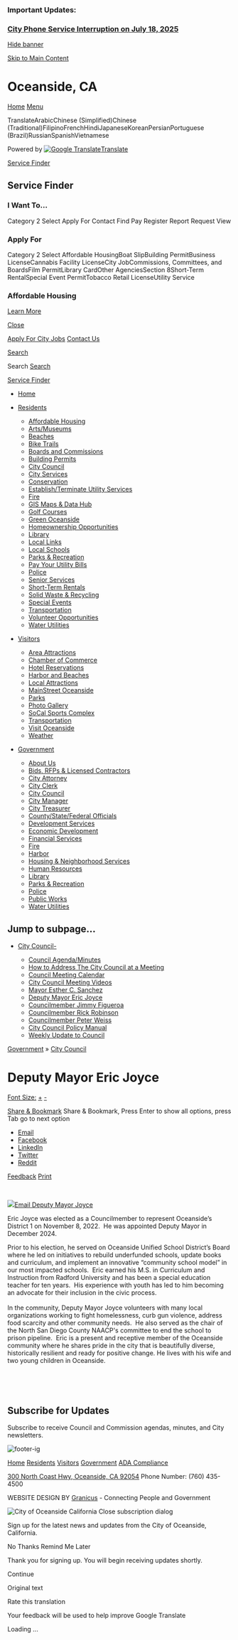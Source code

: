 ### Important Updates:

### [City Phone Service Interruption on July 18, 2025](https://www.ci.oceanside.ca.us/Home/Components/News/News/707/14)

[Hide banner](https:void%20%280%29)

[Skip to Main Content](https://www.ci.oceanside.ca.us/government/city-council/councilmember-eric-joyce/)

# Oceanside, CA

[Home](https://www.ci.oceanside.ca.us/home) [Menu](https:void%280%29;)

TranslateArabicChinese (Simplified)Chinese (Traditional)FilipinoFrenchHindiJapaneseKoreanPersianPortuguese (Brazil)RussianSpanishVietnamese

Powered by [![Google Translate](https://www.gstatic.com/images/branding/googlelogo/1x/googlelogo_color_42x16dp.png)Translate](https://translate.google.com)

[Service Finder](https:void%280%29;)

## Service Finder

### I Want To...

Category 2 Select Apply For Contact Find Pay Register Report Request View

### Apply For

Category 2 Select Affordable HousingBoat SlipBuilding PermitBusiness LicenseCannabis Facility LicenseCity JobCommissions, Committees, and BoardsFilm PermitLibrary CardOther AgenciesSection 8Short-Term RentalSpecial Event PermitTobacco Retail LicenseUtility Service

### Affordable Housing

[Learn More](https://www.ci.oceanside.ca.us/residents/affordable-housing "Learn More About Affordable Housing")

[Close](https:void%280%29;)

[Apply For City Jobs](https://www.ci.oceanside.ca.us/government/human-resources/employment-opportunities) [Contact Us](https://www.ci.oceanside.ca.us/government/contact-us)

[Search](https:void%280%29;)

Search [Search](https:void%280%29;)

[Service Finder](https:void%280%29;)

- [Home](https://www.ci.oceanside.ca.us/home "Click to open Home")
- [Residents](https://www.ci.oceanside.ca.us/residents "Click to open Residents")
  
  - [Affordable Housing](https://www.ci.oceanside.ca.us/residents/affordable-housing "Click to open Affordable Housing")
  - [Arts/Museums](https://www.ci.oceanside.ca.us/residents/arts-museums "Click to open Arts/Museums")
  - [Beaches](https://www.ci.oceanside.ca.us/residents/beaches "Click to open Beaches")
  - [Bike Trails](https://www.ci.oceanside.ca.us/residents/bike-trails "Click to open Bike Trails")
  - [Boards and Commissions](https://www.ci.oceanside.ca.us/government/boards-and-commissions "Click to open Boards and Commissions")
  - [Building Permits](https://www.ci.oceanside.ca.us/residents/building-permits "Click to open Building Permits")
  - [City Council](https://www.ci.oceanside.ca.us/residents/city-council "Click to open City Council")
  
  <!--THE END-->
  
  - [City Services](https://www.ci.oceanside.ca.us/residents/city-services "Click to open City Services")
  - [Conservation](https://www.ci.oceanside.ca.us/residents/conservation "Click to open Conservation")
  - [Establish/Terminate Utility Services](https://www.ci.oceanside.ca.us/residents/establish-terminate-utility-services "Click to open Establish/Terminate Utility Services")
  - [Fire](https://www.ci.oceanside.ca.us/residents/fire "Click to open Fire")
  - [GIS Maps &amp; Data Hub](https://www.ci.oceanside.ca.us/residents/gis-maps-data-hub "Click to open GIS Maps & Data Hub")
  - [Golf Courses](https://www.ci.oceanside.ca.us/residents/golf-courses "Click to open Golf Courses")
  - [Green Oceanside](https://www.ci.oceanside.ca.us/residents/green-oceanside "Click to open Green Oceanside")
  
  <!--THE END-->
  
  - [Homeownership Opportunities](https://www.ci.oceanside.ca.us/residents/homeownership-opportunities "Click to open Homeownership Opportunities")
  - [Library](https://www.ci.oceanside.ca.us/residents/library "Click to open Library")
  - [Local Links](https://www.ci.oceanside.ca.us/residents/local-links "Click to open Local Links")
  - [Local Schools](https://www.ci.oceanside.ca.us/residents/local-schools "Click to open Local Schools")
  - [Parks &amp; Recreation](https://www.ci.oceanside.ca.us/residents/parks-recreation "Click to open Parks & Recreation")
  - [Pay Your Utility Bills](https://www.ci.oceanside.ca.us/residents/pay-your-utility-bills "Click to open Pay Your Utility Bills")
  - [Police](https://www.ci.oceanside.ca.us/residents/police "Click to open Police")
  
  <!--THE END-->
  
  - [Senior Services](https://www.ci.oceanside.ca.us/residents/senior-services "Click to open Senior Services")
  - [Short-Term Rentals](https://www.ci.oceanside.ca.us/residents/short-term-rentals "Click to open Short-Term Rentals")
  - [Solid Waste &amp; Recycling](https://www.ci.oceanside.ca.us/residents/solid-waste-recycling "Click to open Solid Waste & Recycling")
  - [Special Events](https://www.ci.oceanside.ca.us/residents/special-events "Click to open Special Events")
  - [Transportation](https://www.ci.oceanside.ca.us/residents/transportation "Click to open Transportation")
  - [Volunteer Opportunities](https://www.ci.oceanside.ca.us/residents/volunteer-opportunities "Click to open Volunteer Opportunities")
  - [Water Utilities](https://www.ci.oceanside.ca.us/residents/water-utilities "Click to open Water Utilities")
- [Visitors](https://www.ci.oceanside.ca.us/visitors "Click to open Visitors")
  
  - [Area Attractions](https://www.ci.oceanside.ca.us/visitors/area-attractions "Click to open Area Attractions")
  - [Chamber of Commerce](https://www.ci.oceanside.ca.us/visitors/chamber-of-commerce "Click to open Chamber of Commerce")
  - [Hotel Reservations](https://www.ci.oceanside.ca.us/visitors/hotel-reservations "Click to open Hotel Reservations")
  
  <!--THE END-->
  
  - [Harbor and Beaches](https://www.ci.oceanside.ca.us/visitors/harbor-and-beaches "Click to open Harbor and Beaches")
  - [Local Attractions](https://www.ci.oceanside.ca.us/visitors/local-attractions "Click to open Local Attractions")
  - [MainStreet Oceanside](https://www.ci.oceanside.ca.us/visitors/mainstreet-oceanside "Click to open MainStreet Oceanside")
  
  <!--THE END-->
  
  - [Parks](https://www.ci.oceanside.ca.us/visitors/parks "Click to open Parks")
  - [Photo Gallery](https://www.ci.oceanside.ca.us/visitors/photo-gallery "Click to open Photo Gallery")
  - [SoCal Sports Complex](https://www.ci.oceanside.ca.us/visitors/socal-sports-complex "Click to open SoCal Sports Complex")
  
  <!--THE END-->
  
  - [Transportation](https://www.ci.oceanside.ca.us/visitors/transportation "Click to open Transportation")
  - [Visit Oceanside](https://www.ci.oceanside.ca.us/visitors/visit-oceanside "Click to open Visit Oceanside")
  - [Weather](https://www.ci.oceanside.ca.us/visitors/weather "Click to open Weather")
- [Government](https://www.ci.oceanside.ca.us/government "Click to open Government")
  
  - [About Us](https://www.ci.oceanside.ca.us/government/about-us "Click to open About Us")
  - [Bids, RFPs &amp; Licensed Contractors](https://www.ci.oceanside.ca.us/government/bids-rfps-licensed-contractors "Click to open Bids, RFPs & Licensed Contractors")
  - [City Attorney](https://www.ci.oceanside.ca.us/government/city-attorney "Click to open City Attorney")
  - [City Clerk](https://www.ci.oceanside.ca.us/government/city-clerk "Click to open City Clerk")
  - [City Council](https://www.ci.oceanside.ca.us/government/city-council "Click to open City Council")
  
  <!--THE END-->
  
  - [City Manager](https://www.ci.oceanside.ca.us/government/city-manager "Click to open City Manager")
  - [City Treasurer](https://www.ci.oceanside.ca.us/government/city-treasurer "Click to open City Treasurer")
  - [County/State/Federal Officials](https://www.ci.oceanside.ca.us/government/county-state-federal-officials "County Officials")
  - [Development Services](https://www.ci.oceanside.ca.us/government/development-services "Click to open Development Services")
  - [Economic Development](https://www.ci.oceanside.ca.us/government/economic-development "Click to open Economic Development")
  
  <!--THE END-->
  
  - [Financial Services](https://www.ci.oceanside.ca.us/government/financial-services "Click to open Financial Services")
  - [Fire](https://www.ci.oceanside.ca.us/government/fire "Click to open Fire")
  - [Harbor](https://www.ci.oceanside.ca.us/government/harbor "Click to open Harbor")
  - [Housing &amp; Neighborhood Services](https://www.ci.oceanside.ca.us/government/housing-neighborhood-services "Click to open Housing & Neighborhood Services")
  - [Human Resources](https://www.ci.oceanside.ca.us/government/human-resources "Click to open Human Resources")
  
  <!--THE END-->
  
  - [Library](https://www.ci.oceanside.ca.us/government/library "Click to open Library")
  - [Parks &amp; Recreation](https://www.ci.oceanside.ca.us/government/parks-recreation "Welcome to Parks & Recreation")
  - [Police](https://www.ci.oceanside.ca.us/government/police "Click to open Police")
  - [Public Works](https://www.ci.oceanside.ca.us/government/public-works "Click to open Public Works")
  - [Water Utilities](https://www.ci.oceanside.ca.us/government/water-utilities "Click to open Water Utilities")

## Jump to subpage...

- [City Council](https://www.ci.oceanside.ca.us/government/city-council)[-](https:void%280%29 "Expand/Collapse subpages under Sidenav Item with Children")
  
  - [Council Agenda/Minutes](https://www.ci.oceanside.ca.us/government/city-council/council-agenda-minutes)
  - [How to Address The City Council at a Meeting](https://www.ci.oceanside.ca.us/government/city-council/how-to-address-the-city-council-at-a-meeting)
  - [Council Meeting Calendar](https://www.ci.oceanside.ca.us/government/city-council/council-meeting-calendar)
  - [City Council Meeting Videos](https://www.ci.oceanside.ca.us/government/city-council/city-council-meeting-videos)
  - [Mayor Esther C. Sanchez](https://www.ci.oceanside.ca.us/government/city-council/councilmember-esther-c-sanchez)
  - [Deputy Mayor Eric Joyce](https://www.ci.oceanside.ca.us/government/city-council/councilmember-eric-joyce)
  - [Councilmember Jimmy Figueroa](https://www.ci.oceanside.ca.us/government/councilmember-jimmy-figueroa)
  - [Councilmember Rick Robinson](https://www.ci.oceanside.ca.us/government/city-council/councilmember-rick-robinson)
  - [Councilmember Peter Weiss](https://www.ci.oceanside.ca.us/government/city-council/councilmember-peter-weiss)
  - [City Council Policy Manual](https://www.ci.oceanside.ca.us/government/city-council/city-council-policy-manual)
  - [Weekly Update to Council](https://www.ci.oceanside.ca.us/government/city-council/weekly-update-to-council)

[Government](https://www.ci.oceanside.ca.us/government) » [City Council](https://www.ci.oceanside.ca.us/government/city-council)

# Deputy Mayor Eric Joyce

[Font Size:](https:void%280%29; "default font size") [+](https:void%280%29; "larger font size") [-](https:void%280%29; "smaller font size")

[Share &amp; Bookmark](https:void%280%29; "Click to expand Share & Bookmark options") Share &amp; Bookmark, Press Enter to show all options, press Tab go to next option

- [Email](https:void%280%29; "Click to submit an email online")
- [Facebook](https:shareLink%28'facebook'%29 "Click to share with Facebook")
- [LinkedIn](https:shareLink%28'linkedin'%29 "Click to share with LinkedIn")
- [Twitter](https:shareLink%28'twitter'%29 "Click to share with Twitter")
- [Reddit](https:shareLink%28'reddit'%29 "Click to share with Reddit")

[Feedback](https:void%280%29; "Click to submit an email to feedback") [Print](https:window.print%28%29; "Click to print this page")

 

![](https://www.ci.oceanside.ca.us/home/showpublishedimage/3675/638079297417630000)[Email Deputy Mayor Joyce](mailto:ejoyce@oceansideca.org)

Eric Joyce was elected as a Councilmember to represent Oceanside’s District 1 on November 8, 2022.  He was appointed Deputy Mayor in December 2024.

Prior to his election, he served on Oceanside Unified School District’s Board where he led on initiatives to rebuild underfunded schools, update books and curriculum, and implement an innovative “community school model” in our most impacted schools.  Eric earned his M.S. in Curriculum and Instruction from Radford University and has been a special education teacher for ten years.  His experience with youth has led to him becoming an advocate for their inclusion in the civic process.   
   
In the community, Deputy Mayor Joyce volunteers with many local organizations working to fight homelessness, curb gun violence, address food scarcity and other community needs.  He also served as the chair of the North San Diego County NAACP's committee to end the school to prison pipeline.  Eric is a present and receptive member of the Oceanside community where he shares pride in the city that is beautifully diverse, historically resilient and ready for positive change. He lives with his wife and two young children in Oceanside.

 

 

## Subscribe for Updates

Subscribe to receive Council and Commission agendas, minutes, and City newsletters.

![footer-ig](https://www.ci.oceanside.ca.us/home/showpublishedimage/2907/638036234589270000)

[Home](https://www.ci.oceanside.ca.us/home) [Residents](https://www.ci.oceanside.ca.us/residents) [Visitors](https://www.ci.oceanside.ca.us/visitors) [Government](https://www.ci.oceanside.ca.us/government) [ADA Compliance](https://www.ci.oceanside.ca.us/residents/americans-with-disabilities-act)

[300 North Coast Hwy, Oceanside, CA 92054](https://www.ci.oceanside.ca.us/?splash=https%3A%2F%2Fgoo.gl%2Fmaps%2FtARSMRjLJbWN9We29&____isexternal=true) Phone Number: (760) 435-4500

WEBSITE DESIGN BY [Granicus](https://www.granicus.com) - Connecting People and Government

![City of Oceanside California](https://content.govdelivery.com/attachments/fancy_images/CAOCEANSIDE/2022/03/5692803/over2_original.png) Close subscription dialog

Sign up for the latest news and updates from the City of Oceanside, California.

No Thanks Remind Me Later

Thank you for signing up. You will begin receiving updates shortly.

Continue

Original text

Rate this translation

Your feedback will be used to help improve Google Translate

Loading ...